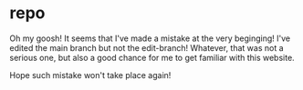 # repo
Oh my goosh!
It seems that I've made a mistake at the very beginging!
I've edited the main branch but not the edit-branch!
Whatever, that was not a serious one, but also a good chance for me to get familiar with this website.

Hope such mistake won't take place again!
